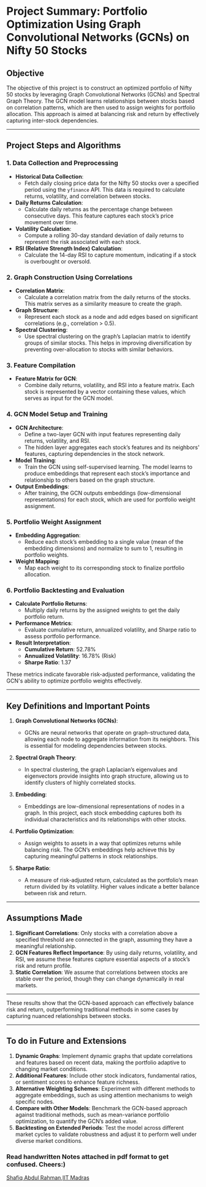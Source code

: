 # Project Summary: Portfolio Optimization Using Graph Convolutional Networks (GCNs) on Nifty 50 Stocks

## Objective
The objective of this project is to construct an optimized portfolio of Nifty 50 stocks by leveraging Graph Convolutional Networks (GCNs) and Spectral Graph Theory. The GCN model learns relationships between stocks based on correlation patterns, which are then used to assign weights for portfolio allocation. This approach is aimed at balancing risk and return by effectively capturing inter-stock dependencies.

---

## Project Steps and Algorithms

### 1. Data Collection and Preprocessing
- **Historical Data Collection**: 
  - Fetch daily closing price data for the Nifty 50 stocks over a specified period using the `yfinance` API. This data is required to calculate returns, volatility, and correlation between stocks.
- **Daily Returns Calculation**:
  - Calculate daily returns as the percentage change between consecutive days. This feature captures each stock’s price movement over time.
- **Volatility Calculation**:
  - Compute a rolling 30-day standard deviation of daily returns to represent the risk associated with each stock.
- **RSI (Relative Strength Index) Calculation**:
  - Calculate the 14-day RSI to capture momentum, indicating if a stock is overbought or oversold.

### 2. Graph Construction Using Correlations
- **Correlation Matrix**: 
  - Calculate a correlation matrix from the daily returns of the stocks. This matrix serves as a similarity measure to create the graph.
- **Graph Structure**:
  - Represent each stock as a node and add edges based on significant correlations (e.g., correlation > 0.5).
- **Spectral Clustering**:
  - Use spectral clustering on the graph’s Laplacian matrix to identify groups of similar stocks. This helps in improving diversification by preventing over-allocation to stocks with similar behaviors.

### 3. Feature Compilation
- **Feature Matrix for GCN**:
  - Combine daily returns, volatility, and RSI into a feature matrix. Each stock is represented by a vector containing these values, which serves as input for the GCN model.

### 4. GCN Model Setup and Training
- **GCN Architecture**:
  - Define a two-layer GCN with input features representing daily returns, volatility, and RSI.
  - The hidden layer aggregates each stock’s features and its neighbors' features, capturing dependencies in the stock network.
- **Model Training**:
  - Train the GCN using self-supervised learning. The model learns to produce embeddings that represent each stock’s importance and relationship to others based on the graph structure.
- **Output Embeddings**:
  - After training, the GCN outputs embeddings (low-dimensional representations) for each stock, which are used for portfolio weight assignment.

### 5. Portfolio Weight Assignment
- **Embedding Aggregation**:
  - Reduce each stock’s embedding to a single value (mean of the embedding dimensions) and normalize to sum to 1, resulting in portfolio weights.
- **Weight Mapping**:
  - Map each weight to its corresponding stock to finalize portfolio allocation.

### 6. Portfolio Backtesting and Evaluation
- **Calculate Portfolio Returns**:
  - Multiply daily returns by the assigned weights to get the daily portfolio return.
- **Performance Metrics**:
  - Evaluate cumulative return, annualized volatility, and Sharpe ratio to assess portfolio performance.
- **Result Interpretation**:
  - **Cumulative Return**: 52.78%
  - **Annualized Volatility**: 16.78%  (Risk)
  - **Sharpe Ratio**: 1.37

These metrics indicate favorable risk-adjusted performance, validating the GCN's ability to optimize portfolio weights effectively.

---

## Key Definitions and Important Points

1. **Graph Convolutional Networks (GCNs)**:
   - GCNs are neural networks that operate on graph-structured data, allowing each node to aggregate information from its neighbors. This is essential for modeling dependencies between stocks.
   
2. **Spectral Graph Theory**:
   - In spectral clustering, the graph Laplacian’s eigenvalues and eigenvectors provide insights into graph structure, allowing us to identify clusters of highly correlated stocks.
   
3. **Embedding**:
   - Embeddings are low-dimensional representations of nodes in a graph. In this project, each stock embedding captures both its individual characteristics and its relationships with other stocks.
   
4. **Portfolio Optimization**:
   - Assign weights to assets in a way that optimizes returns while balancing risk. The GCN’s embeddings help achieve this by capturing meaningful patterns in stock relationships.

5. **Sharpe Ratio**:
   - A measure of risk-adjusted return, calculated as the portfolio’s mean return divided by its volatility. Higher values indicate a better balance between risk and return.

---

## Assumptions Made

1. **Significant Correlations**: Only stocks with a correlation above a specified threshold are connected in the graph, assuming they have a meaningful relationship.
2. **GCN Features Reflect Importance**: By using daily returns, volatility, and RSI, we assume these features capture essential aspects of a stock’s risk and return profile.
3. **Static Correlation**: We assume that correlations between stocks are stable over the period, though they can change dynamically in real markets.

---



These results show that the GCN-based approach can effectively balance risk and return, outperforming traditional methods in some cases by capturing nuanced relationships between stocks.

---

## To do in Future and Extensions

1. **Dynamic Graphs**: Implement dynamic graphs that update correlations and features based on recent data, making the portfolio adaptive to changing market conditions.
2. **Additional Features**: Include other stock indicators, fundamental ratios, or sentiment scores to enhance feature richness.
3. **Alternative Weighting Schemes**: Experiment with different methods to aggregate embeddings, such as using attention mechanisms to weigh specific nodes.
4. **Compare with Other Models**: Benchmark the GCN-based approach against traditional methods, such as mean-variance portfolio optimization, to quantify the GCN’s added value.
5. **Backtesting on Extended Periods**: Test the model across different market cycles to validate robustness and adjust it to perform well under diverse market conditions.

### Read handwritten Notes attached in pdf format to get confused. Cheers:)

[Shafiq Abdul Rahman,IIT Madras](https://shafiq-abdulrahman.github.io/)


